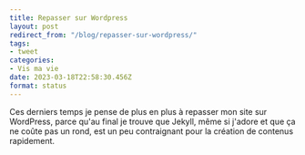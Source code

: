 ```yaml
---
title: Repasser sur Wordpress
layout: post
redirect_from: "/blog/repasser-sur-wordpress/"
tags:
- tweet
categories:
- Vis ma vie
date: 2023-03-18T22:58:30.456Z
format: status
---
```


Ces derniers temps je pense de plus en plus à repasser mon site sur WordPress, parce qu'au final je trouve que Jekyll, même si j'adore et que ça ne coûte pas un rond, est un peu contraignant pour la création de contenus rapidement.
